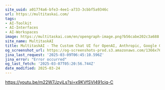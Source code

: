 ```yaml
---
site_uuid: a01774a6-bfe3-4ee1-a733-3cbbf5a9346c
url: https://multitaskai.com/
tags:
- AI-Toolkit
- AI-Interfaces
- AI-Workspaces
image: https://multitaskai.com/en/opengraph-image.png?b56cabe202c3a688
site_name: MultitaskAI
title: MultitaskAI - The Custom Chat UI for OpenAI, Anthropic, Google Gemini, and Top AI Models
og_screenshot_url: https://og-screenshots-prod.s3.amazonaws.com/1366x768/80/false/dc368d764c9e75a8e260ded4336dbfd5f48d0794ad0a5ef8bc26f10c2bd84097.jpeg
jina_last_request: '2025-03-09T06:45:10.596Z'
jina_error: "Error occurred"
og_last_fetch: '2025-03-07T05:20:56.744Z'
date_modified: 2025-03-24
---
```




https://youtu.be/m22W7JzyjLs?si=x9KVfSVI491ciq-C
